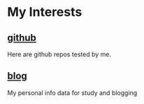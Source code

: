 
# My Interests

## [github](./github)

Here are github repos tested by me.


## [blog](./stoney)

My personal info data for study and blogging

